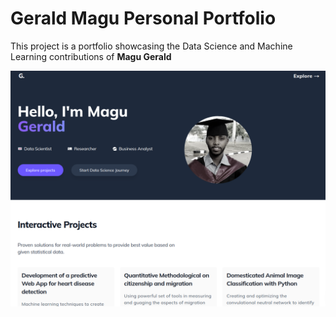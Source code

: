 # Gerald Magu Personal Portfolio

This project is a portfolio showcasing the Data Science and Machine Learning contributions of **Magu Gerald**

![Magu Gerald](/gerald.png)
